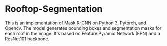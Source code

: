 # Rooftop-Segmentation
This is an implementation of Mask R-CNN on Python 3, Pytorch, and Opencv. The model generates bounding boxes and segmentation masks for each roof in the image. It's based on Feature Pyramid Network (FPN) and a ResNet101 backbone.
